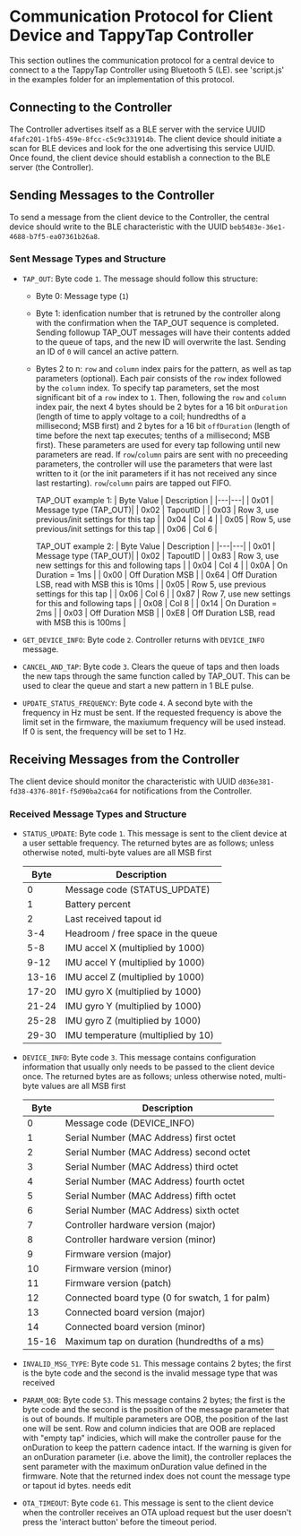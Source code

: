 # Communication Protocol for Client Device and TappyTap Controller

This section outlines the communication protocol for a central device to connect to a the TappyTap Controller using Bluetooth 5 (LE). see 'script.js' in the examples folder for an implementation of this protocol.

## Connecting to the Controller

The Controller advertises itself as a BLE server with the service UUID `4fafc201-1fb5-459e-8fcc-c5c9c331914b`. The client device should initiate a scan for BLE devices and look for the one advertising this service UUID. Once found, the client device should establish a connection to the BLE server (the Controller).

## Sending Messages to the Controller

To send a message from the client device to the Controller, the central device should write to the BLE characteristic with the UUID `beb5483e-36e1-4688-b7f5-ea07361b26a8`.

### Sent Message Types and Structure

- `TAP_OUT`: Byte code `1`. The message should follow this structure:

    - Byte 0: Message type (`1`)
    - Byte 1: idenfication number that is retruned by the controller along with the confirmation when the TAP_OUT sequence is completed. Sending followup TAP_OUT messages will have their contents added to the queue of taps, and the new ID will overwrite the last. Sending an ID of `0` will cancel an active pattern.
    - Bytes 2 to n: `row` and `column` index pairs for the pattern, as well as tap parameters (optional). Each pair consists of the `row` index followed by the `column` index. To specify tap parameters, set the most significant bit of a `row` index to `1`. Then, following the `row` and `column` index pair, the next 4 bytes should be 2 bytes for a 16 bit `onDuration` (length of time to apply voltage to a coil; hundredths of a millisecond; MSB first) and 2 bytes for a 16 bit `offDuration` (length of time before the next tap executes; tenths of a millisecond; MSB first). These parameters are used for every tap following until new parameters are read. If `row`/`column` pairs are sent with no preceeding parameters, the controller will use the parameters that were last written to it (or the init parameters if it has not received any since last restarting). `row`/`column` pairs are tapped out FIFO.

        TAP_OUT example 1:
        | Byte Value | Description |
        |---|---|
        | 0x01 | Message type (TAP_OUT)|
        | 0x02 | TapoutID |
        | 0x03 | Row 3, use previous/init settings for this tap |
        | 0x04 | Col 4 |
        | 0x05 | Row 5, use previous/init settings for this tap |
        | 0x06 | Col 6 |

        TAP_OUT example 2:
        | Byte Value | Description |
        |---|---|
        | 0x01 | Message type (TAP_OUT)|
        | 0x02 | TapoutID |
        | 0x83 | Row 3, use new settings for this and following taps |
        | 0x04 | Col 4 |
        | 0x0A | On Duration = 1ms |
        | 0x00 | Off Duration MSB |
        | 0x64 | Off Duration LSB, read with MSB this is 10ms |
        | 0x05 | Row 5, use previous settings for this tap |
        | 0x06 | Col 6 |
        | 0x87 | Row 7, use new settings for this and following taps |
        | 0x08 | Col 8 |
        | 0x14 | On Duration = 2ms |
        | 0x03 | Off Duration MSB |
        | 0xE8 | Off Duration LSB, read with MSB this is 100ms |
      

- `GET_DEVICE_INFO`: Byte code `2`. Controller returns with `DEVICE_INFO` message.

- `CANCEL_AND_TAP`: Byte code `3`. Clears the queue of taps and then loads the new taps through the same function called by TAP_OUT. This can be used to clear the queue and start a new pattern in 1 BLE pulse.

- `UPDATE_STATUS_FREQUENCY`: Byte code `4`. A second byte with the frequency in Hz must be sent. If the requested frequency is above the limit set in the firmware, the maxiumum frequency will be used instead. If 0 is sent, the frequency will be set to 1 Hz.

## Receiving Messages from the Controller

The client device should monitor the characteristic with UUID `d036e381-fd38-4376-801f-f5d90ba2ca64` for notifications from the Controller.

### Received Message Types and Structure

- `STATUS_UPDATE`: Byte code `1`. This message is sent to the client device at a user settable frequency. The returned bytes are as follows; unless otherwise noted, multi-byte values are all MSB first


    | Byte | Description |
    |---|---|
    | 0 | Message code (STATUS_UPDATE) |
    | 1 | Battery percent |
    | 2 | Last received tapout id |
    | 3-4 | Headroom / free space in the queue |
    | 5-8 | IMU accel X (multiplied by 1000) |
    | 9-12 | IMU accel Y (multiplied by 1000) |
    | 13-16 | IMU accel Z (multiplied by 1000) |
    | 17-20 | IMU gyro X (multiplied by 1000) |
    | 21-24 | IMU gyro Y (multiplied by 1000) |
    | 25-28 | IMU gyro Z (multiplied by 1000) |
    | 29-30 | IMU temperature (multiplied by 10) |
    <!-- note: when reading from the status update function, remember that an additional byte is added (the message code) -->

- `DEVICE_INFO`: Byte code `3`. This message contains configuration information that usually only needs to be passed to the client device once. The returned bytes are as follows; unless otherwise noted, multi-byte values are all MSB first

    | Byte | Description |
    |---|---|
    | 0 | Message code (DEVICE_INFO) |
    | 1 | Serial Number (MAC Address) first octet |
    | 2 | Serial Number (MAC Address) second octet |
    | 3 | Serial Number (MAC Address) third octet |
    | 4 | Serial Number (MAC Address) fourth octet |
    | 5 | Serial Number (MAC Address) fifth octet |
    | 6 | Serial Number (MAC Address) sixth octet |
    | 7 | Controller hardware version (major) |
    | 8 | Controller hardware version (minor) |
    | 9 | Firmware version (major) |
    | 10 | Firmware version (minor) |
    | 11 | Firmware version (patch) |
    | 12 | Connected board type (0 for swatch, 1 for palm) |
    | 13 | Connected board version (major) |
    | 14 | Connected board version (minor) |
    | 15-16 | Maximum tap on duration (hundredths of a ms) |

- `INVALID_MSG_TYPE`: Byte code `51`. This message contains 2 bytes; the first is the byte code and the second is the invalid message type that was received

- `PARAM_OOB`: Byte code `53`. This message contains 2 bytes; the first is the byte code and the second is the position of the message parameter that is out of bounds. If multiple parameters are OOB, the position of the last one will be sent. Row and column indicies that are OOB are replaced with "empty tap" indicies, which will make the controller pause for the onDuration to keep the pattern cadence intact. If the warning is given for an onDuration parameter (i.e. above the limit), the controller replaces the sent parameter with the maximum onDuration value defined in the firmware. Note that the returned index does not count the message type or tapout id bytes. needs edit

- `OTA_TIMEOUT`: Byte code `61`. This message is sent to the client device when the controller receives an OTA upload request but the user doesn't press the 'interact button' before the timeout period.